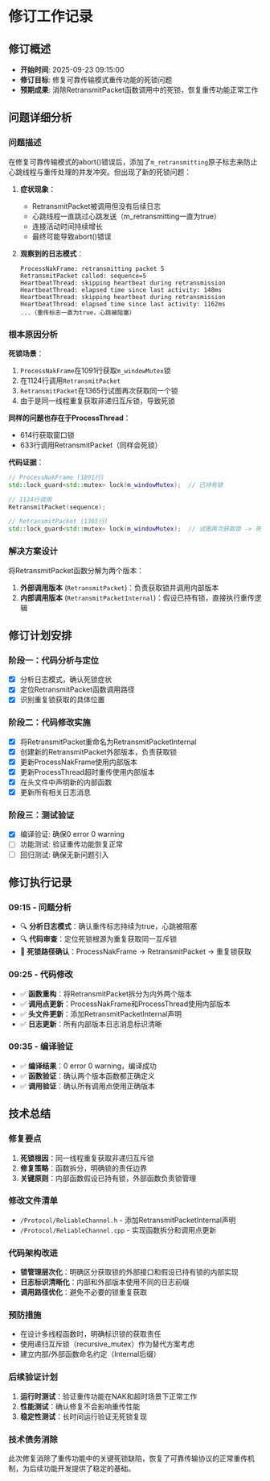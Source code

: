 # 修订工作记录

## 修订概述
- **开始时间**: 2025-09-23 09:15:00
- **修订目标**: 修复可靠传输模式重传功能的死锁问题
- **预期成果**: 消除RetransmitPacket函数调用中的死锁，恢复重传功能正常工作

## 问题详细分析

### 问题描述
在修复可靠传输模式的abort()错误后，添加了`m_retransmitting`原子标志来防止心跳线程与重传处理的并发冲突。但出现了新的死锁问题：

1. **症状现象**：
   - RetransmitPacket被调用但没有后续日志
   - 心跳线程一直跳过心跳发送（m_retransmitting一直为true）
   - 连接活动时间持续增长
   - 最终可能导致abort()错误

2. **观察到的日志模式**：
   ```
   ProcessNakFrame: retransmitting packet 5
   RetransmitPacket called: sequence=5
   HeartbeatThread: skipping heartbeat during retransmission
   HeartbeatThread: elapsed time since last activity: 148ms
   HeartbeatThread: skipping heartbeat during retransmission  
   HeartbeatThread: elapsed time since last activity: 1162ms
   ...（重传标志一直为true，心跳被阻塞）
   ```

### 根本原因分析
**死锁场景**：
1. `ProcessNakFrame`在1091行获取`m_windowMutex`锁
2. 在1124行调用`RetransmitPacket`
3. `RetransmitPacket`在1365行试图再次获取同一个锁
4. 由于是同一线程重复获取非递归互斥锁，导致死锁

**同样的问题也存在于ProcessThread**：
- 614行获取窗口锁
- 633行调用RetransmitPacket（同样会死锁）

**代码证据**：
```cpp
// ProcessNakFrame (1091行)
std::lock_guard<std::mutex> lock(m_windowMutex);  // 已持有锁

// 1124行调用
RetransmitPacket(sequence);

// RetransmitPacket (1365行)
std::lock_guard<std::mutex> lock(m_windowMutex);  // 试图再次获取锁 -> 死锁！
```

### 解决方案设计
将RetransmitPacket函数分解为两个版本：
1. **外部调用版本** (`RetransmitPacket`)：负责获取锁并调用内部版本
2. **内部调用版本** (`RetransmitPacketInternal`)：假设已持有锁，直接执行重传逻辑

## 修订计划安排

### 阶段一：代码分析与定位
- [x] 分析日志模式，确认死锁症状
- [x] 定位RetransmitPacket函数调用路径
- [x] 识别重复锁获取的具体位置

### 阶段二：代码修改实施
- [x] 将RetransmitPacket重命名为RetransmitPacketInternal
- [x] 创建新的RetransmitPacket外部版本，负责获取锁
- [x] 更新ProcessNakFrame使用内部版本
- [x] 更新ProcessThread超时重传使用内部版本
- [x] 在头文件中声明新的内部函数
- [x] 更新所有相关日志消息

### 阶段三：测试验证
- [x] 编译验证: 确保0 error 0 warning
- [ ] 功能测试: 验证重传功能恢复正常
- [ ] 回归测试: 确保无新问题引入

## 修订执行记录

### 09:15 - 问题分析
- 🔍 **分析日志模式**：确认重传标志持续为true，心跳被阻塞
- 🔍 **代码审查**：定位死锁根源为重复获取同一互斥锁
- 📝 **死锁路径确认**：ProcessNakFrame → RetransmitPacket → 重复锁获取

### 09:25 - 代码修改
- ✅ **函数重构**：将RetransmitPacket拆分为内外两个版本
- ✅ **调用点更新**：ProcessNakFrame和ProcessThread使用内部版本
- ✅ **头文件更新**：添加RetransmitPacketInternal声明
- ✅ **日志更新**：所有内部版本日志消息标识清晰

### 09:35 - 编译验证
- ✅ **编译结果**：0 error 0 warning，编译成功
- ✅ **函数验证**：确认两个版本函数都正确定义
- ✅ **调用验证**：确认所有调用点使用正确版本

## 技术总结

### 修复要点
1. **死锁根因**：同一线程重复获取非递归互斥锁
2. **修复策略**：函数拆分，明确锁的责任边界
3. **关键原则**：内部函数假设已持有锁，外部函数负责锁管理

### 修改文件清单
- `/Protocol/ReliableChannel.h` - 添加RetransmitPacketInternal声明
- `/Protocol/ReliableChannel.cpp` - 实现函数拆分和调用点更新

### 代码架构改进
- **锁管理层次化**：明确区分获取锁的外部接口和假设已持有锁的内部实现
- **日志标识清晰化**：内部和外部版本使用不同的日志前缀
- **调用路径优化**：避免不必要的锁重复获取

### 预防措施
- 在设计多线程函数时，明确标识锁的获取责任
- 使用递归互斥锁（recursive_mutex）作为替代方案考虑
- 建立内部/外部函数命名约定（Internal后缀）

### 后续验证计划
1. **运行时测试**：验证重传功能在NAK和超时场景下正常工作
2. **性能测试**：确认修复不会影响重传性能
3. **稳定性测试**：长时间运行验证无死锁复现

### 技术债务消除
此次修复消除了重传功能中的关键死锁缺陷，恢复了可靠传输协议的正常重传机制，为后续功能开发提供了稳定的基础。